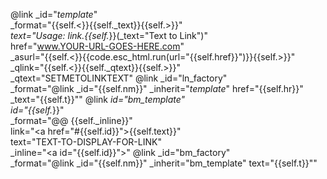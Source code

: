 @link _id="_template_" \
      _format="{{self.<}}{{self._text}}{{self.>}}" \
      _text="Usage: link.{{self._}}(_text=\"Text to Link\")" \
      href="www.YOUR-URL-GOES-HERE.com" \
      _asurl="{{self.<}}{{code.esc_html.run(url=\"{{self.href}}\")}}{{self.>}}" \
      _qlink="{{self.<}}{{self._qtext}}{{self.>}}" \
      _qtext="SETMETOLINKTEXT"
@link _id="ln_factory" \
      _format="@link _id=\"{{self.nm}}\" _inherit=\"_template_\" href=\"{{self.hr}}\" \
      _text=\"{{self.t}}\""
@link _id="bm_template" \
      id="{{self._}}" \
      _format="@@ {{self._inline}}" \
      link="<a href=\"#{{self.id}}\">{{self.text}}</a>" \
      text="TEXT-TO-DISPLAY-FOR-LINK"   \
      _inline="<a id=\"{{self.id}}\"></a>"
@link _id="bm_factory" \
      _format="@link _id=\"{{self.nm}}\" _inherit=\"bm_template\" text=\"{{self.t}}\""
